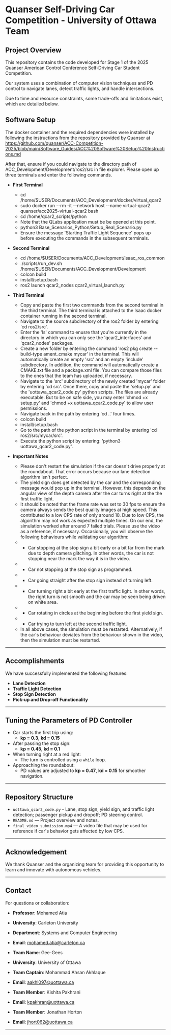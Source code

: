 # Quanser Self-Driving Car Competition - University of Ottawa Team

## Project Overview
This repository contains the code developed for Stage 1 of the 2025 Quanser American Control Conference Self-Driving Car Student Competition.

Our system uses a combination of computer vision techniques and PD control to navigate lanes, detect traffic lights, and handle intersections. 

Due to time and resource constraints, some trade-offs and limitations exist, which are detailed below. 


## Software Setup

The docker container and the required dependencies were installed by following the instructions from the repository provided by Quanser at https://github.com/quanser/ACC-Competition-2025/blob/main/Software_Guides/ACC%20Software%20Setup%20Instructions.md

After that, ensure if you could navigate to the directory path of ACC_Development/Development/ros2/src in file explorer. Please open up three terminals and enter the following commands.

- **First Terminal**

    - cd /home/$USER/Documents/ACC_Development/docker/virtual_qcar2
    - sudo docker run --rm -it --network host --name virtual-qcar2 quanser/acc2025-virtual-qcar2 bash
    - cd /home/qcar2_scripts/python
    - Note that the QLabs application must be be opened at this point. 
    - python3 Base_Scenarios_Python/Setup_Real_Scenario.py
    - Ensure the message 'Starting Traffic Light Sequence' pops up before executing the commands in the subsequent terminals.

- **Second Terminal**

    - cd /home/$USER/Documents/ACC_Development/isaac_ros_common
    - ./scripts/run_dev.sh  /home/$USER/Documents/ACC_Development/Development
    - colcon build 
    - install/setup.bash
    - ros2 launch qcar2_nodes qcar2_virtual_launch.py

- **Third Terminal**

    - Copy and paste the first two commands from the second terminal in the third terminal. The third terminal is attached to the Isaac docker container running in the second terminal.
    - Navigate to the source subdirectory of the ros2 folder by entering 'cd ros2/src'.
    - Enter the 'ls' command to enusre that you're currently in the directory in which you can only see the 'qcar2_interfaces' and 'qcar2_nodes' packages.
    - Create a new folder by entering the command 'ros2 pkg create --build-type ament_cmake mycar' in the terminal. This will automatically create an empty 'src' and an empty 'include' subdirectory. In addition, the command will automatically create a CMAKE.txt file and a package.xml file. You can compare those files to the ones that the team has uploaded, if necessary.
    - Navigate to the 'src' subdirectory of the newly created 'mycar' folder by entering 'cd src'. Once there, copy and paste the 'setup.py' and the 'uottawa_qcar2_code.py' python scripts. The files are already executable. But to be on safe side, you may enter 'chmod +x setup.py' and 'chmod +x uottawa_qcar2_code.py' to allow user permissions.
    - Navigate back in the path by entering 'cd ..' four times.
    - colcon build 
    - install/setup.bash
    - Go to the path of the python script in the terminal by entering 'cd ros2/src/mycar/src'.
    - Execute the python script by entering: 'python3 uottawa_qcar2_code.py'.

- **Important Notes**
 
     - Please don't restart the simulation if the car doesn't drive properly at the roundabout. That error occurs because our lane detection algorithm isn't perfect.
     - The yield sign does get detected by the car and the corresponding message would pop up in the terminal. However, this depends on the angular view of the depth camera after the car turns right at the the first traffic light. 
     - It should be noted that the frame rate was set to 30 fps to ensure the camera always sends the best quality images at high speed. This contributed to a low CPS rate of only around 10. Due to low CPS, the algorithm may not work as expected multiple times. On our end, the simulation worked after around 7 failed trials. Please use the video as a reference, if necessary. Occasionally, you will observe the following behaviours while validating our algorithm:
     - - Car stopping at the stop sign a bit early or a bit far from the mark due to depth camera glitching. In other words, the car is not stopping near the mark the way it is in the video.
     - - Car not stopping at the stop sign as programmed.
     - - Car going straight after the stop sign instead of turning left.
     - - Car turning right a bit early at the first traffic light. In other words, the right turn is not smooth and the car may be seen being driven on white area.
     - - Car rotating in circles at the beginning before the first yield sign.
     - - Car trying to turn left at the second traffic light.
     - In all above cases, the simulation must be restarted. Alternatively, if the car's behaviour deviates from the behaviour shown in the video, then the simulation must be restarted.
---

## Accomplishments

We have successfully implemented the following features:
- **Lane Detection**
- **Traffic Light Detection**
- **Stop Sign Detection**
- **Pick-up and Drop-off Functionality**

---

## Tuning the Parameters of PD Controller
  - Car starts the first trip using:
    - **kp = 0.3**, **kd = 0.15**
  - After passing the stop sign:
    - **kp = 0.45**, **kd = 0.1**
  - When turning right at a red light:
    - The turn is controlled using a `while` loop.
  - Approaching the roundabout:
    - PD values are adjusted to **kp = 0.47**, **kd = 0.15** for smoother navigation.

---

## Repository Structure

- `uottawa_qcar2_code.py`
        -  Lane, stop sign, yield sign, and traffic light detection; passenger pickup and dropoff; PD steering control.
- `README.md` — Project overview and notes.
- `final_video_submission.mp4` — A video file that may be used for reference if car's behavior gets affected by low CPS.

---

## Acknowledgement

We thank Quanser and the organizing team for providing this opportunity to learn and innovate with autonomous vehicles.

---

## Contact

For questions or collaboration:

- **Professor**: Mohamed Atia
- **University**: Carleton University
- **Department**: Systems and Computer Engineering
- **Email**: mohamed.atia@carleton.ca

  

- **Team Name**: Gee-Gees
- **University**: University of Ottawa
  
- **Team Captain**: Mohammad Ahsan Akhlaque
- **Email**: aakhl097@uottawa.ca

- **Team Member**: Kishita Pakhrani
- **Email**: kpakhran@uottawa.ca

- **Team Member**: Jonathan Horton
- **Email**: jhort062@uottawa.ca

---
